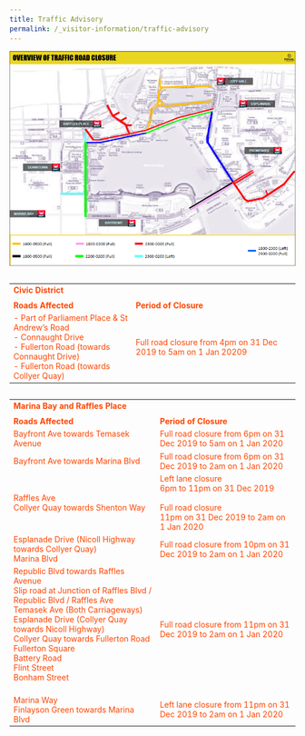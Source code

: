 ```yaml
---
title: Traffic Advisory
permalink: /_visitor-information/traffic-advisory
---
```


<a href="police.gov.sg/Media-Room/News/20191220_OTHERS_Security_and_Traffic_Arrangements_for_the_MBSC2020"> <img src="/images/road-closure-map.png" /></a>

<table class="table-v">

<table style="width:100%">
 <tr>
    <td>
     <font color="orangered"><b>Civic District</b></font>
<tr>
    <td> 
<tr>
    <td>
     <font color="orangered"><b>Roads Affected</b></font>
     <br>
    </td>
    <td>
      <font color="orangered"><b>Period of Closure</b></font>
<tr>    
    <td>
     <font color="orangered">- Part of Parliament Place & St Andrew’s Road<br>- Connaught Drive<br>- Fullerton Road 
(towards Connaught Drive)<br>- Fullerton Road (towards Collyer Quay)</font>
     <br>
    </td>
    <td>
      <font color="orangered">Full road closure from 4pm on 31 Dec 2019 to 5am on 1 Jan 20209</font>
      <br>
     </td>
    </tr>

<table class="table-v">

<table style="width:100%">
<tr>
    <td>
     <font color="orangered"><b>Marina Bay and Raffles Place</b></font>
<tr>
    <td>
<tr>
    <td>
     <font color="orangered"><b>Roads Affected</b></font>
     <br>
    </td>
    <td>
      <font color="orangered"><b>Period of Closure</b></font>
<tr>
    <td>
     <font color="orangered">Bayfront Ave towards Temasek Avenue</font>
     <br>
    </td>
    <td>
      <font color="orangered">Full road closure from 6pm on 31 Dec 2019 to 5am on 1 Jan 2020</font>
<tr>
    <td>
     <font color="orangered">Bayfront Ave towards Marina Blvd</font>
     <br>
    </td>
    <td>
      <font color="orangered">Full road closure from 6pm on 31 Dec 2019 to 2am on 1 Jan 2020</font>
<tr>
    <td>
     <font color="orangered">Raffles Ave<br>Collyer Quay towards Shenton Way</font>
     <br>
    </td>
    <td>
      <font color="orangered">Left lane closure<br>6pm to 11pm on 31 Dec 2019<br><br>Full road closure<br>11pm on 31 Dec 2019 to 2am on 1 Jan 2020
</font>
<tr>
    <td>
     <font color="orangered">Esplanade Drive (Nicoll Highway towards Collyer Quay)<br>Marina Blvd</font>
     <br>
    </td>
    <td>
      <font color="orangered">Full road closure from 10pm on 31 Dec 2019 to 2am on 1 Jan 2020</font>
<tr>
    <td>
     <font color="orangered">Republic Blvd towards Raffles Avenue<br>Slip road at Junction of Raffles Blvd / Republic Blvd / Raffles Ave<br>Temasek Ave (Both Carriageways)<br>Esplanade Drive (Collyer Quay towards Nicoll Highway)<br>Collyer Quay towards Fullerton Road<br>Fullerton Square<br>Battery Road<br>Flint Street<br>Bonham Street<br></font>
     <br>
    </td>
    <td>
      <font color="orangered">Full road closure from 11pm on 31 Dec 2019 to 2am on 1 Jan 2020</font>
<tr>
    <td>
     <font color="orangered">Marina Way<br>Finlayson Green towards Marina Blvd</font>
     <br>
    </td>
    <td>
      <font color="orangered">Left lane closure from 11pm on 31 Dec 2019 to 2am on 1 Jan 2020</font>
      <br>
     </td>
    </tr>

